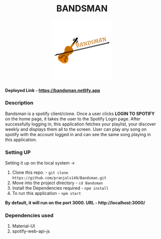 <h1 align='center'>BANDSMAN</h1>
<p align='center'><img src='https://github.com/pranjals149/acevent/blob/master/bandsman/Bandsman%20Logo.png?raw=true' /></p>

#### Deployed Link - https://bandsman.netlify.app

### Description

Bandsman is a spotify client/clone. Once a user clicks **LOGIN TO SPOTIFY** on the home page, it takes the user to the Spotify Login page. After successfully logging in, this application fetches your playlist, your discover weekly and displays them all to the screen.
User can play any song on spotify with the account logged in and can see the same song playing in this application.

### Setting UP

Setting it up on the local system ->

1. Clone this repo. - `git clone https://github.com/pranjals149/Bandsman.git`
2. Move into the project directory - `cd Bandsman`
3. Install the Dependencies required - `npm install`
4. To run this application - `npm start`

**By default, it will run on the port 3000. URL - http://localhost:3000/**

### Dependencies used

1. Material-UI
2. spotify-web-api-js
